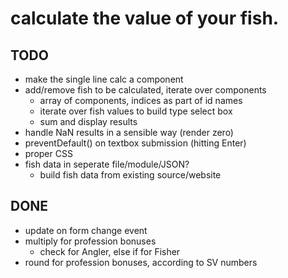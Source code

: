 # calculate the value of your fish.

## TODO
- make the single line calc a component
- add/remove fish to be calculated, iterate over components
  - array of components, indices as part of id names
  - iterate over fish values to build type select box
  - sum and display results
- handle NaN results in a sensible way (render zero)
- preventDefault() on textbox submission (hitting Enter)
- proper CSS
- fish data in seperate file/module/JSON?
  - build fish data from existing source/website

## DONE
- update on form change event
- multiply for profession bonuses
  - check for Angler, else if for Fisher
- round for profession bonuses, according to SV numbers